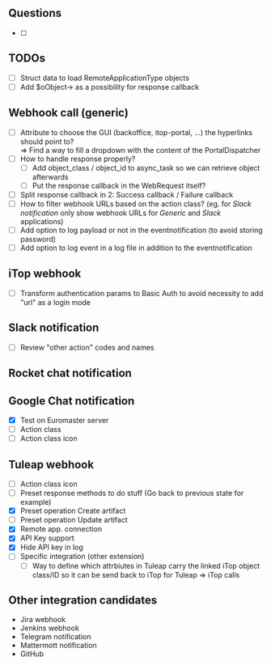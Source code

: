 ## Questions
- [ ]

## TODOs
- [ ] Struct data to load RemoteApplicationType objects
- [ ] Add $oObject-> as a possibility for response callback

## Webhook call (generic)
- [ ] Attribute to choose the GUI (backoffice, itop-portal, ...) the hyperlinks should point to? \
=> Find a way to fill a dropdown with the content of the PortalDispatcher
- [ ] How to handle response properly?
    - [ ] Add object_class / object_id to async_task so we can retrieve object afterwards
    - [ ] Put the response callback in the WebRequest itself?
- [ ] Split response callback in 2: Success callback / Failure callback
- [ ] How to filter webhook URLs based on the action class? (eg. for _Slack notification_ only show webhook URLs for _Generic_ and _Slack_ applications)
- [ ] Add option to log payload or not in the eventnotification (to avoid storing password)
- [ ] Add option to log event in a log file in addition to the eventnotification

## iTop webhook
- [ ] Transform authentication params to Basic Auth to avoid necessity to add "url" as a login mode

## Slack notification
- [ ] Review "other action" codes and names

## Rocket chat notification

## Google Chat notification
- [X] Test on Euromaster server
- [ ] Action class
- [ ] Action class icon

## Tuleap webhook
- [ ] Action class icon
- [ ] Preset response methods to do stuff (Go back to previous state for example)
- [X] Preset operation Create artifact
- [ ] Preset operation Update artifact
- [X] Remote app. connection
- [X] API Key support
- [X] Hide API key in log
- [ ] Specific integration (other extension)
    - [ ] Way to define which attrbiutes in Tuleap carry the linked iTop object class/ID so it can be send back to iTop for Tuleap => iTop calls

## Other integration candidates
- Jira webhook
- Jenkins webhook
- Telegram notification
- Mattermott notification
- GitHub
